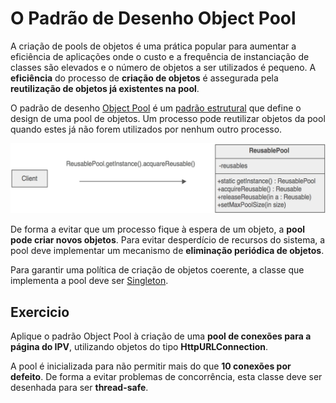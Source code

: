 # O Padrão de Desenho Object Pool

A criação de pools de objetos é uma prática popular para aumentar a eficiência de aplicações onde o custo e a frequência de instanciação de classes são elevados e o número de objetos a ser utilizados é pequeno. A **eficiência** do processo de **criação de objetos** é assegurada pela **reutilização de objetos já existentes na pool**.

O padrão de desenho [Object Pool](https://sourcemaking.com/design_patterns/object_pool) é um [padrão estrutural](https://sourcemaking.com/design_patterns/structural_patterns) que define o design de uma pool de objetos. Um processo pode reutilizar objetos da pool quando estes já não forem utilizados por nenhum outro processo.

![objectpool](./objectpool.png)

De forma a evitar que um processo fique à espera de um objeto, a **pool pode criar novos objetos**. Para evitar desperdício de recursos do sistema, a pool deve implementar um mecanismo de **eliminação periódica de objetos**.

Para garantir uma política de criação de objetos coerente, a classe que implementa a pool deve ser [Singleton](../singleton).

## Exercicio

Aplique o padrão Object Pool à criação de uma **pool de conexões para a página do IPV**, utilizando objetos do tipo **HttpURLConnection**.

A pool é inicializada para não permitir mais do que **10 conexões por defeito**. De forma a evitar problemas de concorrência, esta classe deve ser desenhada para ser **thread-safe**.
